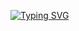 [![Typing SVG](https://readme-typing-svg.demolab.com/?lines=Welcome+to+my+profile;Second+line+of+text)](https://git.io/typing-svg)
